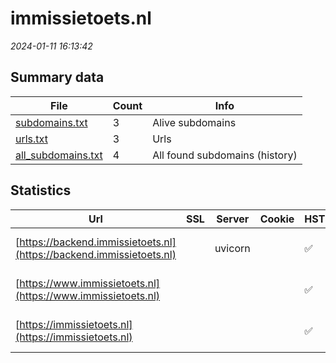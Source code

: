 # immissietoets.nl
*2024-01-11 16:13:42*
## Summary data
| File       | Count | Info |
|------------|-------|------|
|[subdomains.txt](/data/immissietoets.nl/subdomains.txt)|3|Alive subdomains|
|[urls.txt](/data/immissietoets.nl/urls.txt)|3|Urls|
|[all_subdomains.txt](/data/immissietoets.nl/all_subdomains.txt)|4|All found subdomains (history)|
## Statistics
| Url | SSL | Server | Cookie | HSTS | CSP | XFO | XXP | RP | Tech |Title |
|------------|-------|------|------|------|------|------|------|------|------|------|
|[https://backend.immissietoets.nl](https://backend.immissietoets.nl)| |uvicorn| |:white_check_mark: | | | |:white_check_mark: |HSTS Python Uvic...||
|[https://www.immissietoets.nl](https://www.immissietoets.nl)| || |:white_check_mark: | | | |:white_check_mark: |Express HSTS Nod...|immissietoets|
|[https://immissietoets.nl](https://immissietoets.nl)| || |:white_check_mark: | | | |:white_check_mark: |Express HSTS Nod...|immissietoets|